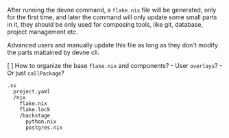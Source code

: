 After running the devne command, a `flake.nix` file will be generated, only for the first time, and later the command 
will only update some small parts in it, they should be only used for composing tools, like git, database, 
project management etc.

Advanced users and manually update this file as long as they don't modify the parts maitained by devne cli.

[ ] How to organize the base `flake.nix` and components?
    - User `overlays`?
    - Or just `callPackage`?



```
.ss
  project.yaml
  /nix
    flake.nix
    flake.lock
    /backstage
      python.nix      
      postgres.nix
```
